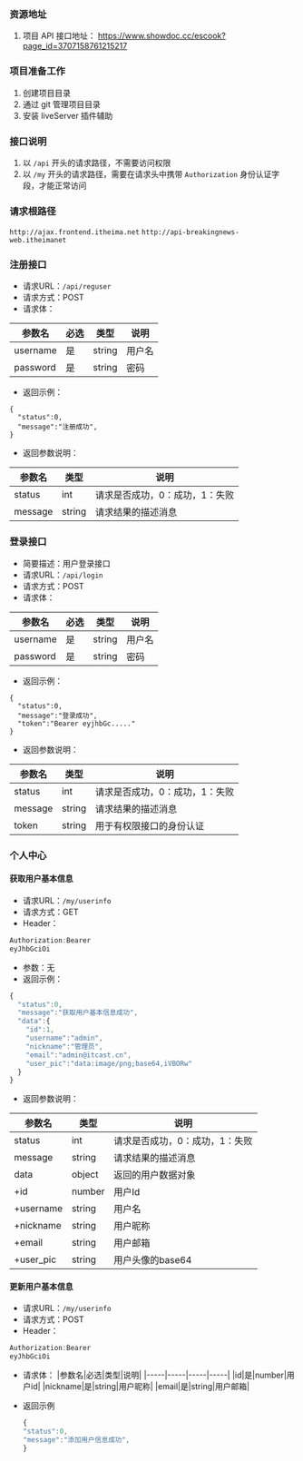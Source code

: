 ### 资源地址
1. 项目 API 接口地址： https://www.showdoc.cc/escook?page_id=3707158761215217

### 项目准备工作
1. 创建项目目录
2. 通过 git 管理项目目录
3. 安装 liveServer 插件辅助

### 接口说明
1. 以 `/api` 开头的请求路径，不需要访问权限
2. 以 `/my` 开头的请求路径，需要在请求头中携带 `Authorization` 身份认证字段，才能正常访问

### 请求根路径
`http://ajax.frontend.itheima.net`
`http://api-breakingnews-web.itheimanet`

### 注册接口
- 请求URL：`/api/reguser`
- 请求方式：POST
- 请求体：

|参数名|必选|类型|说明|
|------|----|----|----|
|username|是|string|用户名|
|password|是|string|密码|

- 返回示例：
```
{
  "status":0,
  "message":"注册成功",
}
```

- 返回参数说明：

|参数名|类型|说明|
|------|----|----|
|status|int|请求是否成功，0：成功，1：失败|
|message|string|请求结果的描述消息|

### 登录接口
- 简要描述：用户登录接口
- 请求URL：`/api/login`
- 请求方式：POST
- 请求体：

|参数名|必选|类型|说明|
|------|----|----|----|
|username|是|string|用户名|
|password|是|string|密码|

- 返回示例：
```
{
  "status":0,
  "message":"登录成功",
  "token":"Bearer eyjhbGc....."
}
```

- 返回参数说明：

|参数名|类型|说明|
|------|----|----|
|status|int|请求是否成功，0：成功，1：失败|
|message|string|请求结果的描述消息|
|token|string|用于有权限接口的身份认证|

### 个人中心

#### 获取用户基本信息
- 请求URL：`/my/userinfo`
- 请求方式：GET
- Header：

```javascript
Authorization:Bearer
eyJhbGciOi
```

- 参数：无
- 返回示例：
```javascript
{
  "status":0,
  "message":"获取用户基本信息成功",
  "data":{
    "id":1,
    "username":"admin",
    "nickname":"管理员",
    "email":"admin@itcast.cn",
    "user_pic":"data:image/png;base64,iVBORw"
  }
}
```

- 返回参数说明：

|参数名|类型|说明|
|------|----|----|
|status|int|请求是否成功，0：成功，1：失败|
|message|string|请求结果的描述消息|
|data|object|返回的用户数据对象|
|+id|number|用户Id|
|+username|string|用户名|
|+nickname|string|用户昵称|
|+email|string|用户邮箱|
|+user_pic|string|用户头像的base64|

#### 更新用户基本信息
- 请求URL：`/my/userinfo`
- 请求方式：POST
- Header：

```javascript
Authorization:Bearer
eyJhbGciOi
```

- 请求体：
|参数名|必选|类型|说明|
|-----|-----|-----|-----|
|id|是|number|用户id|
|nickname|是|string|用户昵称|
|email|是|string|用户邮箱|

- 返回示例
  ```javascript
  {
  "status":0,
  "message":"添加用户信息成功",
  }
```
```